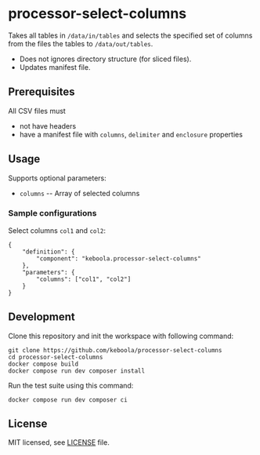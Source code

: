 # processor-select-columns

Takes all tables in `/data/in/tables` and selects the specified set of columns from the files the tables to `/data/out/tables`. 

 - Does not ignores directory structure (for sliced files).
 - Updates manifest file.

## Prerequisites

All CSV files must

- not have headers
- have a manifest file with `columns`, `delimiter` and `enclosure` properties
 
## Usage
Supports optional parameters:

- `columns` -- Array of selected columns


### Sample configurations

Select columns `col1` and `col2`:

```
{
    "definition": {
        "component": "keboola.processor-select-columns"
    },
    "parameters": {
    	"columns": ["col1", "col2"]
	}
}

```
 
## Development
 
Clone this repository and init the workspace with following command:

```
git clone https://github.com/keboola/processor-select-columns
cd processor-select-columns
docker compose build
docker compose run dev composer install
```

Run the test suite using this command:

```
docker compose run dev composer ci
```

## License

MIT licensed, see [LICENSE](./LICENSE) file.
